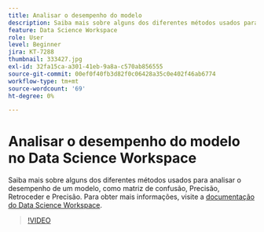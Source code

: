 ```yaml
---
title: Analisar o desempenho do modelo
description: Saiba mais sobre alguns dos diferentes métodos usados para analisar o desempenho de um modelo, como matriz de confusão, Precisão, Retroceder e Precisão.
feature: Data Science Workspace
role: User
level: Beginner
jira: KT-7288
thumbnail: 333427.jpg
exl-id: 32fa15ca-a301-41eb-9a8a-c570ab856555
source-git-commit: 00ef0f40fb3d82f0c06428a35c0e402f46ab6774
workflow-type: tm+mt
source-wordcount: '69'
ht-degree: 0%

---
```


# Analisar o desempenho do modelo no Data Science Workspace

Saiba mais sobre alguns dos diferentes métodos usados para analisar o desempenho de um modelo, como matriz de confusão, Precisão, Retroceder e Precisão. Para obter mais informações, visite a [documentação do Data Science Workspace](https://experienceleague.adobe.com/docs/experience-platform/data-science-workspace/home.html).

>[!VIDEO](https://video.tv.adobe.com/v/333427)
